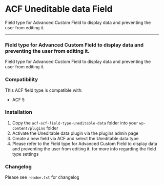 # ACF Uneditable data Field

Field type for Advanced Custom Field to display data and preventing the user from editing it.

-----------------------

### Field type for Advanced Custom Field to display data and preventing the user from editing it.

Field type for Advanced Custom Field to display data and preventing the user from editing it.

### Compatibility

This ACF field type is compatible with:
* ACF 5

### Installation

1. Copy the `acf-acf-field-type-uneditable-data` folder into your `wp-content/plugins` folder
2. Activate the Uneditable data plugin via the plugins admin page
3. Create a new field via ACF and select the Uneditable data type
4. Please refer to the Field type for Advanced Custom Field to display data and preventing the user from editing it. for more info regarding the field type settings

### Changelog
Please see `readme.txt` for changelog